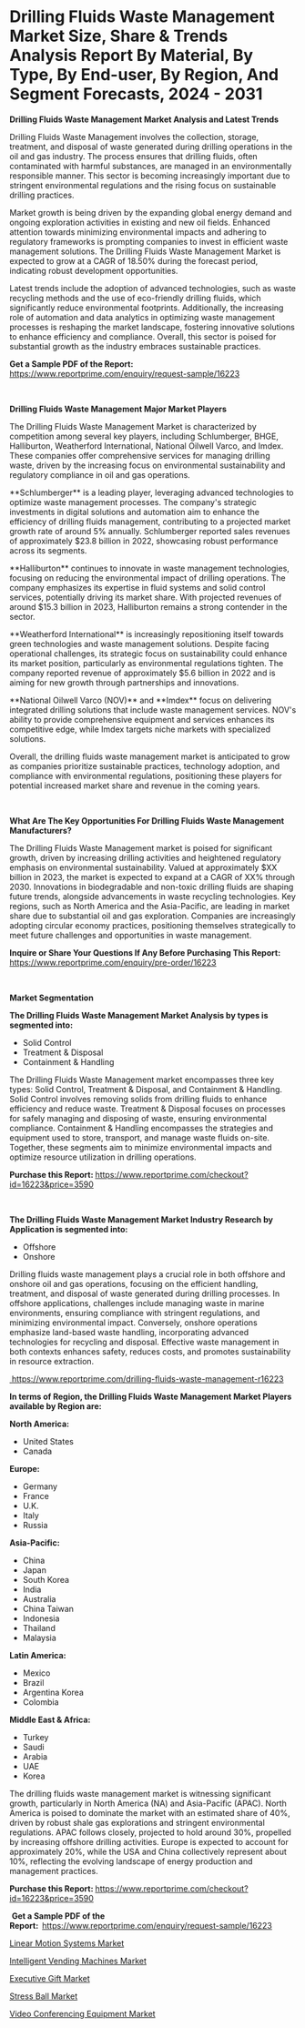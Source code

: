 <p><h1>Drilling Fluids Waste Management Market Size, Share & Trends Analysis Report By Material, By Type, By End-user, By Region, And Segment Forecasts, 2024 - 2031</h1></p><p><strong>Drilling Fluids Waste Management Market Analysis and Latest Trends</strong></p>
<p><p>Drilling Fluids Waste Management involves the collection, storage, treatment, and disposal of waste generated during drilling operations in the oil and gas industry. The process ensures that drilling fluids, often contaminated with harmful substances, are managed in an environmentally responsible manner. This sector is becoming increasingly important due to stringent environmental regulations and the rising focus on sustainable drilling practices.</p><p>Market growth is being driven by the expanding global energy demand and ongoing exploration activities in existing and new oil fields. Enhanced attention towards minimizing environmental impacts and adhering to regulatory frameworks is prompting companies to invest in efficient waste management solutions. The Drilling Fluids Waste Management Market is expected to grow at a CAGR of 18.50% during the forecast period, indicating robust development opportunities.</p><p>Latest trends include the adoption of advanced technologies, such as waste recycling methods and the use of eco-friendly drilling fluids, which significantly reduce environmental footprints. Additionally, the increasing role of automation and data analytics in optimizing waste management processes is reshaping the market landscape, fostering innovative solutions to enhance efficiency and compliance. Overall, this sector is poised for substantial growth as the industry embraces sustainable practices.</p></p>
<p><strong>Get a Sample PDF of the Report:&nbsp;</strong> <a href="https://www.reportprime.com/enquiry/request-sample/16223?utm_campaign=1835&utm_medium=2&utm_source=Github&utm_content=ia&utm_term=02122024&utm_id=drilling-fluids-waste-management">https://www.reportprime.com/enquiry/request-sample/16223</a></p>
<p>&nbsp;</p>
<p><strong>Drilling Fluids Waste Management Major Market Players</strong></p>
<p><p>The Drilling Fluids Waste Management Market is characterized by competition among several key players, including Schlumberger, BHGE, Halliburton, Weatherford International, National Oilwell Varco, and Imdex. These companies offer comprehensive services for managing drilling waste, driven by the increasing focus on environmental sustainability and regulatory compliance in oil and gas operations.</p><p>**Schlumberger** is a leading player, leveraging advanced technologies to optimize waste management processes. The company's strategic investments in digital solutions and automation aim to enhance the efficiency of drilling fluids management, contributing to a projected market growth rate of around 5% annually. Schlumberger reported sales revenues of approximately $23.8 billion in 2022, showcasing robust performance across its segments.</p><p>**Halliburton** continues to innovate in waste management technologies, focusing on reducing the environmental impact of drilling operations. The company emphasizes its expertise in fluid systems and solid control services, potentially driving its market share. With projected revenues of around $15.3 billion in 2023, Halliburton remains a strong contender in the sector.</p><p>**Weatherford International** is increasingly repositioning itself towards green technologies and waste management solutions. Despite facing operational challenges, its strategic focus on sustainability could enhance its market position, particularly as environmental regulations tighten. The company reported revenue of approximately $5.6 billion in 2022 and is aiming for new growth through partnerships and innovations.</p><p>**National Oilwell Varco (NOV)** and **Imdex** focus on delivering integrated drilling solutions that include waste management services. NOV's ability to provide comprehensive equipment and services enhances its competitive edge, while Imdex targets niche markets with specialized solutions.</p><p>Overall, the drilling fluids waste management market is anticipated to grow as companies prioritize sustainable practices, technology adoption, and compliance with environmental regulations, positioning these players for potential increased market share and revenue in the coming years.</p></p>
<p>&nbsp;</p>
<p><strong>What Are The Key Opportunities For Drilling Fluids Waste Management Manufacturers?</strong></p>
<p><p>The Drilling Fluids Waste Management market is poised for significant growth, driven by increasing drilling activities and heightened regulatory emphasis on environmental sustainability. Valued at approximately $XX billion in 2023, the market is expected to expand at a CAGR of XX% through 2030. Innovations in biodegradable and non-toxic drilling fluids are shaping future trends, alongside advancements in waste recycling technologies. Key regions, such as North America and the Asia-Pacific, are leading in market share due to substantial oil and gas exploration. Companies are increasingly adopting circular economy practices, positioning themselves strategically to meet future challenges and opportunities in waste management.</p></p>
<p><strong>Inquire or Share Your Questions If Any Before Purchasing This Report:</strong> <a href="https://www.reportprime.com/enquiry/pre-order/16223?utm_campaign=1835&utm_medium=2&utm_source=Github&utm_content=ia&utm_term=02122024&utm_id=drilling-fluids-waste-management">https://www.reportprime.com/enquiry/pre-order/16223</a></p>
<p>&nbsp;</p>
<p><strong>Market Segmentation</strong></p>
<p><strong>The Drilling Fluids Waste Management Market Analysis by types is segmented into:</strong></p>
<p><ul><li>Solid Control</li><li>Treatment & Disposal</li><li>Containment & Handling</li></ul></p>
<p><p>The Drilling Fluids Waste Management market encompasses three key types: Solid Control, Treatment & Disposal, and Containment & Handling. Solid Control involves removing solids from drilling fluids to enhance efficiency and reduce waste. Treatment & Disposal focuses on processes for safely managing and disposing of waste, ensuring environmental compliance. Containment & Handling encompasses the strategies and equipment used to store, transport, and manage waste fluids on-site. Together, these segments aim to minimize environmental impacts and optimize resource utilization in drilling operations.</p></p>
<p><strong>Purchase this Report:&nbsp;</strong><a href="https://www.reportprime.com/checkout?id=16223&price=3590&utm_campaign=1835&utm_medium=2&utm_source=Github&utm_content=ia&utm_term=02122024&utm_id=drilling-fluids-waste-management">https://www.reportprime.com/checkout?id=16223&price=3590</a></p>
<p>&nbsp;</p>
<p><strong>The Drilling Fluids Waste Management Market Industry Research by Application is segmented into:</strong></p>
<p><ul><li>Offshore</li><li>Onshore</li></ul></p>
<p><p>Drilling fluids waste management plays a crucial role in both offshore and onshore oil and gas operations, focusing on the efficient handling, treatment, and disposal of waste generated during drilling processes. In offshore applications, challenges include managing waste in marine environments, ensuring compliance with stringent regulations, and minimizing environmental impact. Conversely, onshore operations emphasize land-based waste handling, incorporating advanced technologies for recycling and disposal. Effective waste management in both contexts enhances safety, reduces costs, and promotes sustainability in resource extraction.</p></p>
<p><a href="https://www.reportprime.com/drilling-fluids-waste-management-r16223?utm_campaign=1835&utm_medium=2&utm_source=Github&utm_content=ia&utm_term=02122024&utm_id=drilling-fluids-waste-management">&nbsp;https://www.reportprime.com/drilling-fluids-waste-management-r16223</a></p>
<p><strong>In terms of Region, the Drilling Fluids Waste Management Market Players available by Region are:</strong></p>
<p>
    <p> <strong> North America: </strong>
        <ul>
            <li>United States</li>
            <li>Canada</li>
        </ul>
        </p> 
    <p> <strong> Europe: </strong>
        <ul>
            <li>Germany</li>
            <li>France</li>
            <li>U.K.</li>
            <li>Italy</li>
            <li>Russia</li>
        </ul>
        </p> 
    <p> <strong> Asia-Pacific: </strong>
        <ul>
            <li>China</li>
            <li>Japan</li>
            <li>South Korea</li>
            <li>India</li>
            <li>Australia</li>
            <li>China Taiwan</li>
            <li>Indonesia</li>
            <li>Thailand</li>
            <li>Malaysia</li>
        </ul>
        </p> 
    <p> <strong> Latin America: </strong>
        <ul>
            <li>Mexico</li>
            <li>Brazil</li>
            <li>Argentina Korea</li>
            <li>Colombia</li>
        </ul>
        </p> 
    <p> <strong> Middle East & Africa: </strong>
        <ul>
            <li>Turkey</li>
            <li>Saudi</li>
            <li>Arabia</li>
            <li>UAE</li>
            <li>Korea</li>
        </ul>
    </p>
    </p>
<p><p>The drilling fluids waste management market is witnessing significant growth, particularly in North America (NA) and Asia-Pacific (APAC). North America is poised to dominate the market with an estimated share of 40%, driven by robust shale gas explorations and stringent environmental regulations. APAC follows closely, projected to hold around 30%, propelled by increasing offshore drilling activities. Europe is expected to account for approximately 20%, while the USA and China collectively represent about 10%, reflecting the evolving landscape of energy production and management practices.</p></p>
<p><strong>Purchase this Report: </strong><a href="https://www.reportprime.com/checkout?id=16223&price=3590&utm_campaign=1835&utm_medium=2&utm_source=Github&utm_content=ia&utm_term=02122024&utm_id=drilling-fluids-waste-management">https://www.reportprime.com/checkout?id=16223&price=3590</a></p>
<p>&nbsp;<strong>Get a Sample PDF of the Report:&nbsp;&nbsp;</strong><a href="https://www.reportprime.com/enquiry/request-sample/16223?utm_campaign=1835&utm_medium=2&utm_source=Github&utm_content=ia&utm_term=02122024&utm_id=drilling-fluids-waste-management">https://www.reportprime.com/enquiry/request-sample/16223</a></p>
<p><strong></strong></p>
<p><p><a href="https://www.linkedin.com/pulse/technology-functions-growth-linear-motion-systems-market-isl2f?utm_campaign=1835&utm_medium=2&utm_source=Github&utm_content=ia&utm_term=02122024&utm_id=drilling-fluids-waste-management">Linear Motion Systems Market</a></p><p><a href="https://www.linkedin.com/pulse/market-study-intelligent-vending-machines-size-dynamics-expected-nq68f?utm_campaign=1835&utm_medium=2&utm_source=Github&utm_content=ia&utm_term=02122024&utm_id=drilling-fluids-waste-management">Intelligent Vending Machines Market</a></p><p><a href="https://issuu.com/reportprime-2/docs/executive-gift-market-size-2030.pptx?utm_campaign=1835&utm_medium=2&utm_source=Github&utm_content=ia&utm_term=02122024&utm_id=drilling-fluids-waste-management">Executive Gift Market</a></p><p><a href="https://issuu.com/reportprime-2/docs/stress-ball-market-size-2030.pptx?utm_campaign=1835&utm_medium=2&utm_source=Github&utm_content=ia&utm_term=02122024&utm_id=drilling-fluids-waste-management">Stress Ball Market</a></p><p><a href="https://www.linkedin.com/pulse/stakeholders-can-gain-insights-video-conferencing-equipment-fzncf?utm_campaign=1835&utm_medium=2&utm_source=Github&utm_content=ia&utm_term=02122024&utm_id=drilling-fluids-waste-management">Video Conferencing Equipment Market</a></p></p>